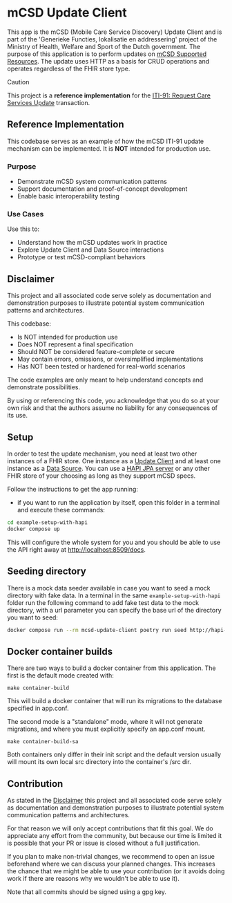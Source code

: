 # mCSD Update Client

This app is the mCSD (Mobile Care Service Discovery) Update Client and is part of
the 'Generieke Functies, lokalisatie en addressering' project of the Ministry of Health, Welfare and Sport of the Dutch government. The purpose of this application is
to perform updates on [mCSD Supported Resources](https://profiles.ihe.net/ITI/mCSD/index.html). The update uses HTTP as a basis for CRUD operations and operates regardless of
the FHIR store type.

> [!CAUTION]
> This project is a **reference implementation** for the [ITI-91: Request Care Services Update](https://profiles.ihe.net/ITI/mCSD/ITI-91.html) transaction.

## Reference Implementation

This codebase serves as an example of how the mCSD ITI-91 update mechanism can be implemented. It is **NOT** intended for production use.

### Purpose

- Demonstrate mCSD system communication patterns
- Support documentation and proof-of-concept development
- Enable basic interoperability testing

### Use Cases

Use this to:

- Understand how the mCSD updates work in practice
- Explore Update Client and Data Source interactions
- Prototype or test mCSD-compliant behaviors

## Disclaimer

This project and all associated code serve solely as documentation
and demonstration purposes to illustrate potential system
communication patterns and architectures.

This codebase:

- Is NOT intended for production use
- Does NOT represent a final specification
- Should NOT be considered feature-complete or secure
- May contain errors, omissions, or oversimplified implementations
- Has NOT been tested or hardened for real-world scenarios

The code examples are only meant to help understand concepts and demonstrate possibilities.

By using or referencing this code, you acknowledge that you do so at your own
risk and that the authors assume no liability for any consequences of its use.

## Setup

In order to test the update mechanism, you need at least two other instances of
a FHIR store. One instance as a [Update Client](https://profiles.ihe.net/ITI/mCSD/4.0.0-comment/volume-1.html#146113-update-client)
and at least one instance as a
[Data Source](https://profiles.ihe.net/ITI/mCSD/4.0.0-comment/volume-1.html#146114-data-source).
You can use a [HAPI JPA server](https://hapifhir.io/hapi-fhir/) or
any other FHIR store of your choosing as long as they support mCSD specs.

Follow the instructions to get the app running:

- if you want to run the application by itself, open this folder in a terminal and execute these commands:

```bash
cd example-setup-with-hapi
docker compose up
```

This will configure the whole system for you and you should be able to use the
API right away at <http://localhost:8509/docs>.

## Seeding directory

There is a mock data seeder available in case you want to seed a mock directory with fake data.
In a terminal in the same `example-setup-with-hapi` folder run the following command to add fake test data to the mock directory,
with a url parameter you can specify the base url of the directory you want to seed:

```bash
docker compose run --rm mcsd-update-client poetry run seed http://hapi-directory:8080/fhir/
```

## Docker container builds

There are two ways to build a docker container from this application. The first is the default mode created with:

    make container-build

This will build a docker container that will run its migrations to the database specified in app.conf.

The second mode is a "standalone" mode, where it will not generate migrations, and where you must explicitly specify
an app.conf mount.

    make container-build-sa

Both containers only differ in their init script and the default version usually will mount its own local src directory
into the container's /src dir.

## Contribution

As stated in the [Disclaimer](#disclaimer) this project and all associated code serve solely as documentation and 
demonstration purposes to illustrate potential system communication patterns and architectures.

For that reason we will only accept contributions that fit this goal. We do appreciate any effort from the 
community, but because our time is limited it is possible that your PR or issue is closed without a full justification.

If you plan to make non-trivial changes, we recommend to open an issue beforehand where we can discuss your planned changes. This increases the chance that we might be able to use your contribution (or it avoids doing work if there are reasons why we wouldn't be able to use it).

Note that all commits should be signed using a gpg key.
